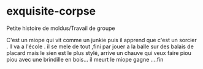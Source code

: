 # exquisite-corpse
Petite histoire de moldus/Travail de groupe

C'est un miope qui vit comme un junkie puis il apprend que c'est un sorcier . Il va a l'école . il se mele de tout ,fini par jouer a la balle sur des balais de placard mais le sien est le plus stylé, arrive un chauve qui veux faire piou piou avec une brindille en bois... il meurt le miope gagne ....fin